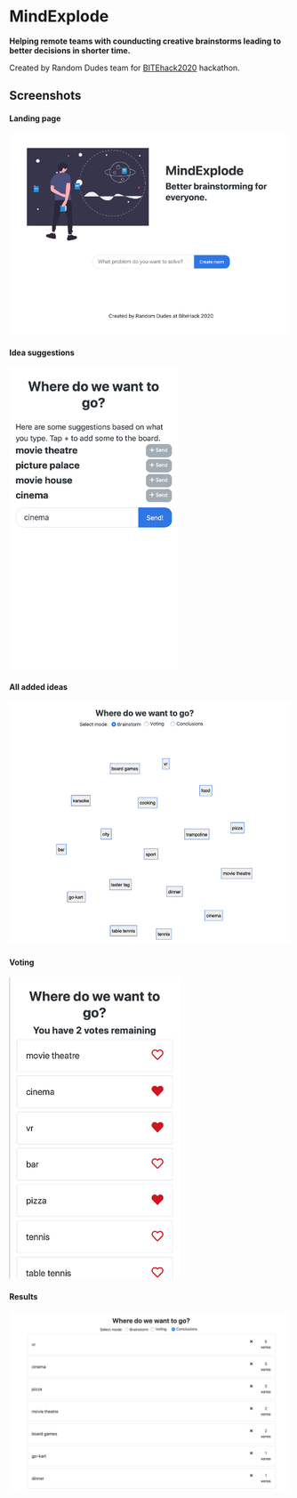 # MindExplode

**Helping remote teams with counducting creative brainstorms leading to better decisions in shorter time.**

Created by Random Dudes team for [BITEhack2020](https://www.bitehack.best.krakow.pl) hackathon.

## Screenshots

#### Landing page

![Landing Page](screenshots/landing_page.png)

#### Idea suggestions

![Adding Ideas](screenshots/adding_ideas.png)

#### All added ideas

![Brainstorm](screenshots/brainstorm.png)

#### Voting

![Voting](screenshots/voting.png)

#### Results

![Results](screenshots/results.png)
